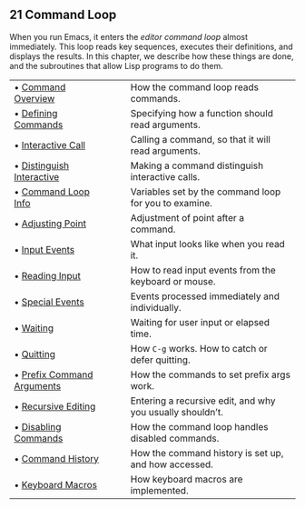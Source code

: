 

## 21 Command Loop

When you run Emacs, it enters the *editor command loop* almost immediately. This loop reads key sequences, executes their definitions, and displays the results. In this chapter, we describe how these things are done, and the subroutines that allow Lisp programs to do them.

|                                                             |    |                                                           |
| :---------------------------------------------------------- | -- | :-------------------------------------------------------- |
| • [Command Overview](Command-Overview.html)                 |    | How the command loop reads commands.                      |
| • [Defining Commands](Defining-Commands.html)               |    | Specifying how a function should read arguments.          |
| • [Interactive Call](Interactive-Call.html)                 |    | Calling a command, so that it will read arguments.        |
| • [Distinguish Interactive](Distinguish-Interactive.html)   |    | Making a command distinguish interactive calls.           |
| • [Command Loop Info](Command-Loop-Info.html)               |    | Variables set by the command loop for you to examine.     |
| • [Adjusting Point](Adjusting-Point.html)                   |    | Adjustment of point after a command.                      |
| • [Input Events](Input-Events.html)                         |    | What input looks like when you read it.                   |
| • [Reading Input](Reading-Input.html)                       |    | How to read input events from the keyboard or mouse.      |
| • [Special Events](Special-Events.html)                     |    | Events processed immediately and individually.            |
| • [Waiting](Waiting.html)                                   |    | Waiting for user input or elapsed time.                   |
| • [Quitting](Quitting.html)                                 |    | How `C-g` works. How to catch or defer quitting.          |
| • [Prefix Command Arguments](Prefix-Command-Arguments.html) |    | How the commands to set prefix args work.                 |
| • [Recursive Editing](Recursive-Editing.html)               |    | Entering a recursive edit, and why you usually shouldn’t. |
| • [Disabling Commands](Disabling-Commands.html)             |    | How the command loop handles disabled commands.           |
| • [Command History](Command-History.html)                   |    | How the command history is set up, and how accessed.      |
| • [Keyboard Macros](Keyboard-Macros.html)                   |    | How keyboard macros are implemented.                      |

